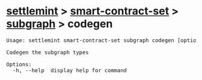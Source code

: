 # [settlemint](../../../settlemint.md) > [smart-contract-set](../../smart-contract-set.md) > [subgraph](../subgraph.md) > codegen

<pre>Usage: settlemint smart-contract-set subgraph codegen [options]

Codegen the subgraph types

Options:
  -h, --help  display help for command
</pre>